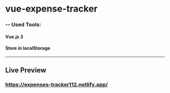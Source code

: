# vue-expense-tracker
### -- Used Tools:
#### Vue.js 3
#### Store in localStorage
___________________________________________________________________________________________________________
## Live Preview
### https://expenses-tracker112.netlify.app/

